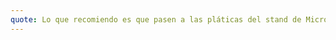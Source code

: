 ```yaml
---
quote: Lo que recomiendo es que pasen a las pláticas del stand de Microsoft y escuchar el información para interships
---
```

